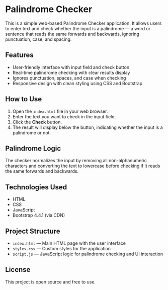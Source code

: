 # Palindrome Checker

This is a simple web-based Palindrome Checker application. It allows users to enter text and check whether the input is a palindrome — a word or sentence that reads the same forwards and backwards, ignoring punctuation, case, and spacing.

## Features

- User-friendly interface with input field and check button
- Real-time palindrome checking with clear results display
- Ignores punctuation, spaces, and case when checking
- Responsive design with clean styling using CSS and Bootstrap

## How to Use

1. Open the `index.html` file in your web browser.
2. Enter the text you want to check in the input field.
3. Click the **Check** button.
4. The result will display below the button, indicating whether the input is a palindrome or not.

## Palindrome Logic

The checker normalizes the input by removing all non-alphanumeric characters and converting the text to lowercase before checking if it reads the same forwards and backwards.

## Technologies Used

- HTML
- CSS
- JavaScript
- Bootstrap 4.4.1 (via CDN)

## Project Structure

- `index.html` — Main HTML page with the user interface
- `styles.css` — Custom styles for the application
- `script.js` — JavaScript logic for palindrome checking and UI interaction

## License

This project is open source and free to use.
